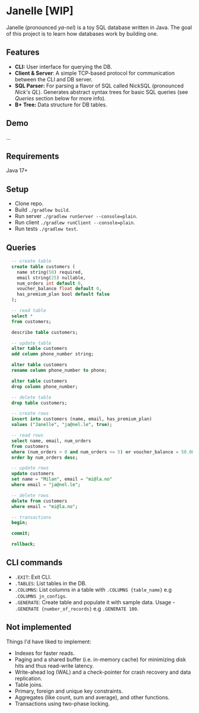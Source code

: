 # Janelle [WIP]
Janelle (pronounced *ya-nel*) is a toy SQL database written in Java. The goal of this project is to learn how databases work by building one.

## Features
- __CLI:__ User interface for querying the DB.
- __Client & Server__: A simple TCP-based protocol for communication between the CLI and DB server.
- __SQL Parser:__ For parsing a flavor of SQL called NickSQL (pronounced _Nick's QL_). Generates abstract syntax trees for basic SQL queries (see _Queries_ section below for more info).
- __B+ Tree:__ Data structure for DB tables.

## Demo
...

## Requirements
Java 17+

## Setup
- Clone repo.
- Build `./gradlew build`. 
- Run server `./gradlew runServer --console=plain`.
- Run client `./gradlew runClient --console=plain`.
- Run tests `./gradlew test`.

## Queries
```sql
  -- create table
  create table customers (
    name string(50) required,
    email string(25) nullable,
    num_orders int default 0,
    voucher_balance float default 0,
    has_premium_plan bool default false
  );

  -- read table
  select *
  from customers;

  describe table customers;

  -- update table
  alter table customers
  add column phone_number string;

  alter table customers
  rename column phone_number to phone;

  alter table customers
  drop column phone_number;

  -- delete table
  drop table customers;

  -- create rows
  insert into customers (name, email, has_premium_plan)
  values ("Janelle", "ja@nel.le", true);

  -- read rows
  select name, email, num_orders
  from customers
  where (num_orders > 0 and num_orders <= 5) or voucher_balance = 50.00 or (email = "ja@nel.le" and name != null and has_premium_plan = true)
  order by num_orders desc;

  -- update rows
  update customers
  set name = "Milan", email = "mi@la.no"
  where email = "ja@nel.le";

  -- delete rows
  delete from customers
  where email = "mi@la.no";

  -- transactions
  begin;

  commit;

  rollback;
  ```

## CLI commands
- `.EXIT`: Exit CLI.
- `.TABLES`: List tables in the DB.
- `.COLUMNS`: List columns in a table with `.COLUMNS {table_name}` e.g `.COLUMNS jn_configs`.
- `.GENERATE`: Create table and populate it with sample data. Usage - `.GENERATE {number_of_records}` e.g `.GENERATE 100`.

## Not implemented
Things I'd have liked to implement:
- Indexes for faster reads.
- Paging and a shared buffer (i.e. in-memory cache) for minimizing disk hits and thus read-write latency.
- Write-ahead log (WAL) and a check-pointer for crash recovery and data replication.
- Table joins.
- Primary, foreign and unique key constraints.
- Aggregates (like count, sum and average), and other functions.
- Transactions using two-phase locking.
